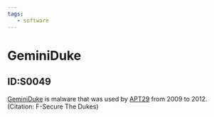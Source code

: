 ```yaml
---
tags:
   - software
---
```

# GeminiDuke
## ID:S0049
[GeminiDuke](/mitre/software/S0049) is malware that was used by [APT29](/mitre/groups/G0016) from 2009 to 2012. (Citation: F-Secure The Dukes)
